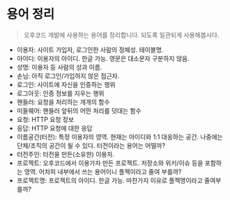 # 용어 정리

> 오후코드 개발에 사용하는 용어를 정리합니다. 되도록 일관되게 사용해봅시다.

* 이용자: 사이트 가입자, 로그인한 사람의 정체성. 테이블명.
* 아이디: 이용자의 아이디. 한글 가능. 영문은 대소문자 구분하지 않음.
* 성명: 이용자 등 사람의 성과 이름.
* 손님: 아직 로그인/가입하지 않은 접근자.
* 로그인: 사이트에 자신을 인증하는 행위
* 로그아웃: 인증 정보를 지우는 행위
* 핸들러: 요청을 처리하는 개개의 함수
* 미들웨어: 핸들러 앞뒤의 어떤 처리를 덧대는 함수
* 요청: HTTP 요청 정보
* 응답: HTTP 요청에 대한 응답
* 이름공간(터전): 특정 이용자의 영역. 현재는 아이디와 1:1 대응하는 공간. 나중에는 단체/조직의 공간이 될 수 있다. 터전이라는 용어는 어떨까?
* 터전주인: 터전을 만든(소유한) 이용자.
* 프로젝트: 오후코드에서 이용가자 만든 프로젝트. 저장소와 위키/이슈 등을 포함하는 영역. 어차피 내부에서 쓰는 용어이니 플젝이라고 줄여 부를까?
* 프로젝트명: 프로젝트의 아이디. 한글 가능. 마찬가지 이유로 플젝명이라고 줄여부를까?
